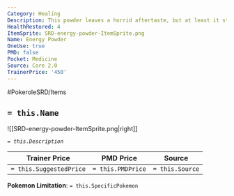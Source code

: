 ```yaml
---
Category: Healing
Description: This powder leaves a horrid aftertaste, but at least it stops the pain
HealthRestored: 4
ItemSprite: SRD-energy-powder-ItemSprite.png
Name: Energy Powder
OneUse: true
PMD: false
Pocket: Medicine
Source: Core 2.0
TrainerPrice: '450'
---
```


#PokeroleSRD/Items

## `= this.Name`

![[SRD-energy-powder-ItemSprite.png|right]]

*`= this.Description`*

| Trainer Price           | PMD Price         | Source | 
| ----------------------- | ----------------- | ------ |
| `= this.SuggestedPrice` | `= this.PMDPrice` | `= this.Source`

**Pokemon Limitation**: `= this.SpecificPokemon`

